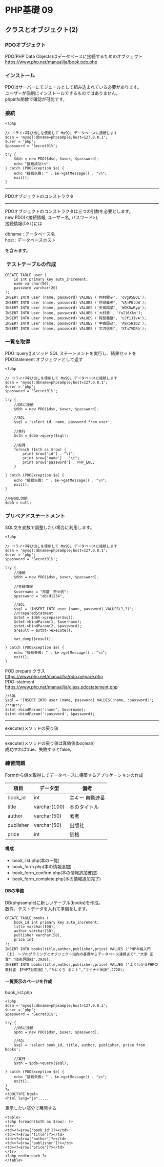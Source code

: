 # PHP基礎 09
## クラスとオブジェクト(2)
### PDOオブジェクト
PDO(PHP Data Objects)はデータベースに接続するためのオブジェクト  
https://www.php.net/manual/ja/book.pdo.php

### インストール
PDOはサーバーにモジュールとして組み込まれている必要があります。  
ユーザーが個別にインストールできるものではありません。  
phpinfo関数で確認が可能です。

### 接続
```
<?php

// ドライバ呼び出しを使用して MySQL データベースに接続します
$dsn = 'mysql:dbname=phpsample;host=127.0.0.1';
$user = 'php';
$password = 'Secret01%';

try {
    $dbh = new PDO($dsn, $user, $password);
    echo "接続成功\n";
} catch (PDOException $e) {
    echo "接続失敗: " . $e->getMessage() . "\n";
    exit();
}
```

* * * 
PDOオブジェクトのコンストラクタ
* * * 
PDOオブジェクトのコンストラクタは三つの引数を必要とします。  
new PDO(<接続情報, ユーザー名, パスワード>);  
接続情報(DSL)には

dbname : データベース名  
host : データベースホスト

を含みます。

###  テストテーブルの作成
```
CREATE TABLE user (
    id int primary key auto_increment, 
    name varchar(50), 
    password varchar(20)
);
INSERT INTO user (name, password) VALUES ('内村鈴子', 'oVg95BO1');
INSERT INTO user (name, password) VALUES ('阿部義勝', 'VAnP6tbW');
INSERT INTO user (name, password) VALUES ('矢島陽菜', 'WQKDwRyp');
INSERT INTO user (name, password) VALUES ('大村勇', 'fuI16Xkv');
INSERT INTO user (name, password) VALUES ('阿部義勝', 'uJf1JivA');
INSERT INTO user (name, password) VALUES ('中西国彦', 'A8x5HzD2');
INSERT INTO user (name, password) VALUES ('古河信明', 'XTu7VDRh');
```

### 一覧を取得
PDO::query()メソッド
SQL ステートメントを実行し、結果セットを PDOStatement オブジェクトとして返す
```
<?php

// ドライバ呼び出しを使用して MySQL データベースに接続します
$dsn = 'mysql:dbname=phpsample;host=127.0.0.1';
$user = 'php';
$password = 'Secret01%';

try {
    //DBに接続
    $dbh = new PDO($dsn, $user, $password);
    
    //SQL
    $sql = 'select id, name, password from user';

    //実行
    $sth = $dbh->query($sql);

    //取得
    foreach ($sth as $row) {
        print $row['id'] . "\t";
        print $row['name'] . "\t";
        print $row['password'] . PHP_EOL;
    }

} catch (PDOException $e) {
    echo "接続失敗: " . $e->getMessage() . "\n";
    exit();
}

//MySQL切断
$dbh = null;
```

### プリペアドステートメント
SQL文を変数で調整したい場合に利用します。
```
<?php

// ドライバ呼び出しを使用して MySQL データベースに接続します
$dsn = 'mysql:dbname=phpsample;host=127.0.0.1';
$user = 'php';
$password = 'Secret01%';

try {
    //接続
    $dbh = new PDO($dsn, $user, $password);

    //登録情報
    $username = "邦盛　奈々帆";
    $password = "abcd1234";

    //SQL
    $sql = 'INSERT INTO user (name, password) VALUES(?,?)';
    //PreparedStatment
    $stmt = $dbh->prepare($sql);
    $stmt->bindParam(1, $username);
    $stmt->bindParam(2, $password);
    $result = $stmt->execute();

    var_dump($result);
    
} catch (PDOException $e) {
    echo "接続失敗: " . $e->getMessage() . "\n";
    exit();
}
```
POD prepare クラス  
https://www.php.net/manual/ja/pdo.prepare.php  
PDO::statment  
https://www.php.net/manual/ja/class.pdostatement.php  

```
//SQL
$sql = 'INSERT INTO user (name, password) VALUES(:name, :password)';
/**略**/
$stmt->bindParam(':name', $username);
$stmt->bindParam(':password', $password);
```
* * * 
execute()メソッドの戻り値
* * * 
execute()メソッドの戻り値は真偽値(boolean)  
成功すればtrue、失敗するとfalse。

### 練習問題
Formから値を取得してデータベースに構築するアプリケーションの作成

| 項目    | データ型  | 備考            | 
| ------- | --------- | --------------- | 
| book_id | int       | 主キー 自動連番 | 
| title   | varchar(100) | 本のタイトル    | 
| author  | varchar(50) | 著者           | 
| publisher  | varchar(50) | 出版社       | 
| price  | int | 価格            | 

#### 構成
- book_list.php(本の一覧)
- book_form.php(本の情報追加)
- book_form_confirm.php(本の情報追加確認)
- book_form_complete.php(本の情報追加完了)

#### DBの準備
DB(phpsample)に新しいテーブル(books)を作成。  
数件、テストデータを入れて準備をします。  
```
CREATE TABLE books (
    book_id int primary key auto_increment,
    title varchar(100),
    author varchar(50),
    publisher varchar(50),
    price int
);
INSERT INTO books(title,author,publisher,price) VALUES ("PHP本格入門［上］　～プログラミングとオブジェクト指向の基礎からデータベース連携まで","大家 正登","技術評論社",3938);
INSERT INTO books(title,author,publisher,price) VALUES ("よくわかるPHPの教科書　【PHP7対応版】","たにぐち まこと","マイナビ出版",2728);
```

#### 一覧表示のページを作成
book_list.php
```
<?php
$dsn = 'mysql:dbname=phpsample;host=127.0.0.1';
$user = 'php';
$password = 'Secret01%';

try {
    //DBに接続
    $pdo = new PDO($dsn, $user, $password);
    
    //SQL
    $sql = 'select book_id, title, author, publisher, price from books';

    //実行
    $sth = $pdo->query($sql);

} catch (PDOException $e) {
    echo "接続失敗: " . $e->getMessage() . "\n";
    exit();
}
?>
<!DOCTYPE html>
<html lang="ja".....
```
表示したい部分で展開する
```
<table>
<?php foreach($sth as $row): ?>
<tr>
<td><?=$row['book_id']?></td>
<td><?=$row['title']?></td>
<td><?=$row['author']?></td>
<td><?=$row['publisher']?></td>
<td><?=$row['price']?></td>
</tr>
<?php endforeach ?>
</table>
```
